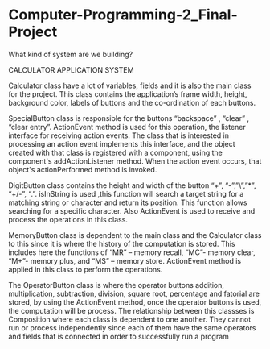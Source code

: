 # Computer-Programming-2_Final-Project

What kind of system are we building?

CALCULATOR APPLICATION SYSTEM

Calculator class have a lot 
of variables, fields and it is also the
main class for the project. This class 
contains the application’s frame width,
height, background color, labels of 
buttons and the co-ordination of each 
buttons.

SpecialButton class is responsible for
the buttons “backspace” , “clear” , “clear entry”.
ActionEvent method is used for this operation, the 
listener interface for receiving action events. The
class that is interested in processing an action
event implements this interface, and the object
created with that class is registered with a component,
using the component's addActionListener method. When
the action event occurs, that object's actionPerformed
method is invoked.

DigitButton class contains the height and width of the 
button “+”, “-”,”\”,”*”, “+/-”, “.”. isInString is used 
,this function will search a target string for a matching 
string or character and return its position. This 
function allows searching for a specific character. Also 
ActionEvent is used to receive and process the operations 
in this class.

MemoryButton class is dependent to the main class and the 
Calculator class to this since it is where the history of 
the computation is stored. This includes here the functions 
of “MR” – memory recall, “MC”- memory clear, “M+”- memory 
plus, and “MS” – memory store. ActionEvent method is 
applied in this class to perform the operations.

The OperatorButton class is where the operator buttons 
addition, multiplication, subtraction, division, square 
root, percentage and fatorial are stored, by using the 
ActionEvent method, once the operator buttons is used, the 
computation will be process.
The relationship between this classses is Composition where 
each class is dependent to one another. They cannot run or 
process independently since each of them have the same 
operators and fields that is connected in order to 
successfully run a program
